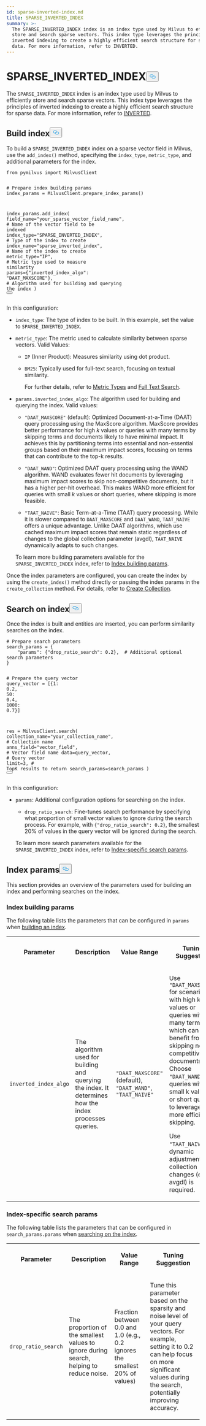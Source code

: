 ```yaml
---
id: sparse-inverted-index.md
title: SPARSE_INVERTED_INDEX
summary: >-
  The SPARSE_INVERTED_INDEX index is an index type used by Milvus to efficiently
  store and search sparse vectors. This index type leverages the principles of
  inverted indexing to create a highly efficient search structure for sparse
  data. For more information, refer to INVERTED.
---
```

<h1 id="SPARSEINVERTEDINDEX" class="common-anchor-header">SPARSE_INVERTED_INDEX<button data-href="#SPARSEINVERTEDINDEX" class="anchor-icon" translate="no">
      <svg translate="no"
        aria-hidden="true"
        focusable="false"
        height="20"
        version="1.1"
        viewBox="0 0 16 16"
        width="16"
      >
        <path
          fill="#0092E4"
          fill-rule="evenodd"
          d="M4 9h1v1H4c-1.5 0-3-1.69-3-3.5S2.55 3 4 3h4c1.45 0 3 1.69 3 3.5 0 1.41-.91 2.72-2 3.25V8.59c.58-.45 1-1.27 1-2.09C10 5.22 8.98 4 8 4H4c-.98 0-2 1.22-2 2.5S3 9 4 9zm9-3h-1v1h1c1 0 2 1.22 2 2.5S13.98 12 13 12H9c-.98 0-2-1.22-2-2.5 0-.83.42-1.64 1-2.09V6.25c-1.09.53-2 1.84-2 3.25C6 11.31 7.55 13 9 13h4c1.45 0 3-1.69 3-3.5S14.5 6 13 6z"
        ></path>
      </svg>
    </button></h1><p>The <code translate="no">SPARSE_INVERTED_INDEX</code> index is an index type used by Milvus to efficiently store and search sparse vectors. This index type leverages the principles of inverted indexing to create a highly efficient search structure for sparse data. For more information, refer to <a href="/docs/inverted.md">INVERTED</a>.</p>
<h2 id="Build-index" class="common-anchor-header">Build index<button data-href="#Build-index" class="anchor-icon" translate="no">
      <svg translate="no"
        aria-hidden="true"
        focusable="false"
        height="20"
        version="1.1"
        viewBox="0 0 16 16"
        width="16"
      >
        <path
          fill="#0092E4"
          fill-rule="evenodd"
          d="M4 9h1v1H4c-1.5 0-3-1.69-3-3.5S2.55 3 4 3h4c1.45 0 3 1.69 3 3.5 0 1.41-.91 2.72-2 3.25V8.59c.58-.45 1-1.27 1-2.09C10 5.22 8.98 4 8 4H4c-.98 0-2 1.22-2 2.5S3 9 4 9zm9-3h-1v1h1c1 0 2 1.22 2 2.5S13.98 12 13 12H9c-.98 0-2-1.22-2-2.5 0-.83.42-1.64 1-2.09V6.25c-1.09.53-2 1.84-2 3.25C6 11.31 7.55 13 9 13h4c1.45 0 3-1.69 3-3.5S14.5 6 13 6z"
        ></path>
      </svg>
    </button></h2><p>To build a <code translate="no">SPARSE_INVERTED_INDEX</code> index on a sparse vector field in Milvus, use the <code translate="no">add_index()</code> method, specifying the <code translate="no">index_type</code>, <code translate="no">metric_type</code>, and additional parameters for the index.</p>
<pre><code translate="no" class="language-python"><span class="hljs-keyword">from</span> pymilvus <span class="hljs-keyword">import</span> MilvusClient

<span class="hljs-comment"># Prepare index building params</span>
index_params = MilvusClient.prepare_index_params()

index_params.add_index(
    field_name=<span class="hljs-string">&quot;your_sparse_vector_field_name&quot;</span>, <span class="hljs-comment"># Name of the vector field to be indexed</span>
    index_type=<span class="hljs-string">&quot;SPARSE_INVERTED_INDEX&quot;</span>, <span class="hljs-comment"># Type of the index to create</span>
    index_name=<span class="hljs-string">&quot;sparse_inverted_index&quot;</span>, <span class="hljs-comment"># Name of the index to create</span>
    metric_type=<span class="hljs-string">&quot;IP&quot;</span>, <span class="hljs-comment"># Metric type used to measure similarity</span>
    params={<span class="hljs-string">&quot;inverted_index_algo&quot;</span>: <span class="hljs-string">&quot;DAAT_MAXSCORE&quot;</span>}, <span class="hljs-comment"># Algorithm used for building and querying the index</span>
)
<button class="copy-code-btn"></button></code></pre>
<p>In this configuration:</p>
<ul>
<li><p><code translate="no">index_type</code>: The type of index to be built. In this example, set the value to <code translate="no">SPARSE_INVERTED_INDEX</code>.</p></li>
<li><p><code translate="no">metric_type</code>: The metric used to calculate similarity between sparse vectors. Valid Values:</p>
<ul>
<li><p><code translate="no">IP</code> (Inner Product): Measures similarity using dot product.</p></li>
<li><p><code translate="no">BM25</code>: Typically used for full-text search, focusing on textual similarity.</p>
<p>For further details, refer to <a href="/docs/metric.md">Metric Types</a> and <a href="/docs/full-text-search.md">Full Text Search</a>.</p></li>
</ul></li>
<li><p><code translate="no">params.inverted_index_algo</code>: The algorithm used for building and querying the index. Valid values:</p>
<ul>
<li><p><code translate="no">&quot;DAAT_MAXSCORE&quot;</code> (default): Optimized Document-at-a-Time (DAAT) query processing using the MaxScore algorithm. MaxScore provides better performance for high <em>k</em> values or queries with many terms by skipping terms and documents likely to have minimal impact. It achieves this by partitioning terms into essential and non-essential groups based on their maximum impact scores, focusing on terms that can contribute to the top-k results.</p></li>
<li><p><code translate="no">&quot;DAAT_WAND&quot;</code>: Optimized DAAT query processing using the WAND algorithm. WAND evaluates fewer hit documents by leveraging maximum impact scores to skip non-competitive documents, but it has a higher per-hit overhead. This makes WAND more efficient for queries with small <em>k</em> values or short queries, where skipping is more feasible.</p></li>
<li><p><code translate="no">&quot;TAAT_NAIVE&quot;</code>: Basic Term-at-a-Time (TAAT) query processing. While it is slower compared to <code translate="no">DAAT_MAXSCORE</code> and <code translate="no">DAAT_WAND</code>, <code translate="no">TAAT_NAIVE</code> offers a unique advantage. Unlike DAAT algorithms, which use cached maximum impact scores that remain static regardless of changes to the global collection parameter (avgdl), <code translate="no">TAAT_NAIVE</code> dynamically adapts to such changes.</p></li>
</ul>
<p>To learn more building parameters available for the <code translate="no">SPARSE_INVERTED_INDEX</code> index, refer to <a href="/docs/sparse-inverted-index.md#Index-building-params">Index building params</a>.</p></li>
</ul>
<p>Once the index parameters are configured, you can create the index by using the <code translate="no">create_index()</code> method directly or passing the index params in the <code translate="no">create_collection</code> method. For details, refer to <a href="/docs/create-collection.md">Create Collection</a>.</p>
<h2 id="Search-on-index" class="common-anchor-header">Search on index<button data-href="#Search-on-index" class="anchor-icon" translate="no">
      <svg translate="no"
        aria-hidden="true"
        focusable="false"
        height="20"
        version="1.1"
        viewBox="0 0 16 16"
        width="16"
      >
        <path
          fill="#0092E4"
          fill-rule="evenodd"
          d="M4 9h1v1H4c-1.5 0-3-1.69-3-3.5S2.55 3 4 3h4c1.45 0 3 1.69 3 3.5 0 1.41-.91 2.72-2 3.25V8.59c.58-.45 1-1.27 1-2.09C10 5.22 8.98 4 8 4H4c-.98 0-2 1.22-2 2.5S3 9 4 9zm9-3h-1v1h1c1 0 2 1.22 2 2.5S13.98 12 13 12H9c-.98 0-2-1.22-2-2.5 0-.83.42-1.64 1-2.09V6.25c-1.09.53-2 1.84-2 3.25C6 11.31 7.55 13 9 13h4c1.45 0 3-1.69 3-3.5S14.5 6 13 6z"
        ></path>
      </svg>
    </button></h2><p>Once the index is built and entities are inserted, you can perform similarity searches on the index.</p>
<pre><code translate="no" class="language-python"><span class="hljs-comment"># Prepare search parameters</span>
search_params = {
    <span class="hljs-string">&quot;params&quot;</span>: {<span class="hljs-string">&quot;drop_ratio_search&quot;</span>: <span class="hljs-number">0.2</span>},  <span class="hljs-comment"># Additional optional search parameters</span>
}

<span class="hljs-comment"># Prepare the query vector</span>
query_vector = [{<span class="hljs-number">1</span>: <span class="hljs-number">0.2</span>, <span class="hljs-number">50</span>: <span class="hljs-number">0.4</span>, <span class="hljs-number">1000</span>: <span class="hljs-number">0.7</span>}]

res = MilvusClient.search(
    collection_name=<span class="hljs-string">&quot;your_collection_name&quot;</span>, <span class="hljs-comment"># Collection name</span>
    anns_field=<span class="hljs-string">&quot;vector_field&quot;</span>,  <span class="hljs-comment"># Vector field name</span>
    data=query_vector,  <span class="hljs-comment"># Query vector</span>
    limit=<span class="hljs-number">3</span>,  <span class="hljs-comment"># TopK results to return</span>
    search_params=search_params
)
<button class="copy-code-btn"></button></code></pre>
<p>In this configuration:</p>
<ul>
<li><p><code translate="no">params</code>: Additional configuration options for searching on the index.</p>
<ul>
<li><code translate="no">drop_ratio_search</code>: Fine-tunes search performance by specifying what proportion of small vector values to ignore during the search process. For example, with <code translate="no">{&quot;drop_ratio_search&quot;: 0.2}</code>, the smallest 20% of values in the query vector will be ignored during the search.</li>
</ul>
<p>To learn more search parameters available for the <code translate="no">SPARSE_INVERTED_INDEX</code> index, refer to <a href="/docs/ivf-flat.md#share-KDWodFEx6oCm2yxgEUAcXaUDnwg">Index-specific search params</a>.</p></li>
</ul>
<h2 id="Index-params" class="common-anchor-header">Index params<button data-href="#Index-params" class="anchor-icon" translate="no">
      <svg translate="no"
        aria-hidden="true"
        focusable="false"
        height="20"
        version="1.1"
        viewBox="0 0 16 16"
        width="16"
      >
        <path
          fill="#0092E4"
          fill-rule="evenodd"
          d="M4 9h1v1H4c-1.5 0-3-1.69-3-3.5S2.55 3 4 3h4c1.45 0 3 1.69 3 3.5 0 1.41-.91 2.72-2 3.25V8.59c.58-.45 1-1.27 1-2.09C10 5.22 8.98 4 8 4H4c-.98 0-2 1.22-2 2.5S3 9 4 9zm9-3h-1v1h1c1 0 2 1.22 2 2.5S13.98 12 13 12H9c-.98 0-2-1.22-2-2.5 0-.83.42-1.64 1-2.09V6.25c-1.09.53-2 1.84-2 3.25C6 11.31 7.55 13 9 13h4c1.45 0 3-1.69 3-3.5S14.5 6 13 6z"
        ></path>
      </svg>
    </button></h2><p>This section provides an overview of the parameters used for building an index and performing searches on the index.</p>
<h3 id="Index-building-params" class="common-anchor-header">Index building params</h3><p>The following table lists the parameters that can be configured in <code translate="no">params</code> when <a href="/docs/sparse-inverted-index.md#Build-index">building an index</a>.</p>
<table>
   <tr>
     <th><p>Parameter</p></th>
     <th><p>Description</p></th>
     <th><p>Value Range</p></th>
     <th><p>Tuning Suggestion</p></th>
   </tr>
   <tr>
     <td><p><code translate="no">inverted_index_algo</code></p></td>
     <td><p>The algorithm used for building and querying the index. It determines how the index processes queries.</p></td>
     <td><p><code translate="no">"DAAT_MAXSCORE"</code> (default), <code translate="no">"DAAT_WAND"</code>, <code translate="no">"TAAT_NAIVE"</code></p></td>
     <td><p>Use <code translate="no">"DAAT_MAXSCORE"</code> for scenarios with high k values or queries with many terms, which can benefit from skipping non-competitive documents. 
 Choose <code translate="no">"DAAT_WAND"</code> for queries with small k values or short queries to leverage more efficient skipping.</p>
<p>Use <code translate="no">"TAAT_NAIVE"</code> if dynamic adjustment to collection changes (e.g., avgdl) is required.</p></td>
   </tr>
</table>
<h3 id="Index-specific-search-params" class="common-anchor-header">Index-specific search params</h3><p>The following table lists the parameters that can be configured in <code translate="no">search_params.params</code> when <a href="/docs/sparse-inverted-index.md#Search-on-index">searching on the index</a>.</p>
<table>
   <tr>
     <th><p>Parameter</p></th>
     <th><p>Description</p></th>
     <th><p>Value Range</p></th>
     <th><p>Tuning Suggestion</p></th>
   </tr>
   <tr>
     <td><p><code translate="no">drop_ratio_search</code></p></td>
     <td><p>The proportion of the smallest values to ignore during search, helping to reduce noise.</p></td>
     <td><p>Fraction between 0.0 and 1.0 (e.g., 0.2 ignores the smallest 20% of values)</p></td>
     <td><p>Tune this parameter based on the sparsity and noise level of your query vectors. For example, setting it to 0.2 can help focus on more significant values during the search, potentially improving accuracy.</p></td>
   </tr>
</table>
